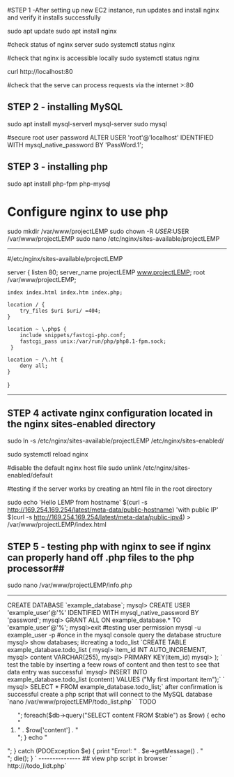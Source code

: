 #STEP 1 -After setting up new EC2 instance, run updates and install nginx and verify it installs successfully



sudo apt update
sudo apt install nginx

#check status of nginx server
sudo systemctl status nginx


#check that nginx is accessible locally 
sudo systemctl status nginx

curl http://localhost:80

#check that the serve can process requests via the internet
<ip address>>:80


## STEP 2 - installing MySQL ##

sudo apt install mysql-serverl mysql-server
sudo mysql

#secure root user password
ALTER USER 'root'@'localhost' IDENTIFIED WITH mysql_native_password BY 'PassWord.1';


## STEP 3 - installing php ##
sudo apt install php-fpm php-mysql


# Configure nginx to use php 

sudo mkdir /var/www/projectLEMP
sudo chown -R $USER:$USER /var/www/projectLEMP
sudo nano /etc/nginx/sites-available/projectLEMP

------------------

#/etc/nginx/sites-available/projectLEMP

server {
    listen 80;
    server_name projectLEMP www.projectLEMP;
    root /var/www/projectLEMP;

    index index.html index.htm index.php;

    location / {
        try_files $uri $uri/ =404;
    }

    location ~ \.php$ {
        include snippets/fastcgi-php.conf;
        fastcgi_pass unix:/var/run/php/php8.1-fpm.sock;
     }

    location ~ /\.ht {
        deny all;
    }

}

----------------------------------

## STEP 4 activate nginx configuration located in the nginx sites-enabled directory ##
sudo ln -s /etc/nginx/sites-available/projectLEMP /etc/nginx/sites-enabled/

sudo systemctl reload nginx

#disable the default nginx host file
sudo unlink /etc/nginx/sites-enabled/default

#testing if the server works by creating an html file in the root directory

sudo echo 'Hello LEMP from hostname' $(curl -s http://169.254.169.254/latest/meta-data/public-hostname) 
'with public IP' $(curl -s http://169.254.169.254/latest/meta-data/public-ipv4) > /var/www/projectLEMP/index.html

## STEP 5 - testing php with nginx to see if nginx can properly hand off .php files to the php processor##

sudo nano /var/www/projectLEMP/info.php

------------

<?php
phpinfo();


------------

# remove file after checking information
sudo rm /var/www/your_domain/info.php


## STEP 6 - retrieving data from sql database using php ##

sudo mysql -p
mysql> CREATE DATABASE `example_database`;
mysql> CREATE USER 'example_user'@'%' IDENTIFIED WITH mysql_native_password BY 'password';
mysql> GRANT ALL ON example_database.* TO 'example_user'@'%';
mysql>exit

#testing user permission
mysql -u example_user -p

#once in the mysql console query the database structure
mysql> show databases;

#creating a todo_list

`CREATE TABLE example_database.todo_list (
mysql>     item_id INT AUTO_INCREMENT,
mysql>     content VARCHAR(255),
mysql>     PRIMARY KEY(item_id)
mysql> );
`

test the table by inserting a feew rows of content and then test to see that data entry was successful

`mysql> INSERT INTO example_database.todo_list (content) VALUES ("My first important item");`

` mysql>  SELECT * FROM example_database.todo_list;`

after confirmation is successful create a php script that will connect to the MySQL database

`nano /var/www/projectLEMP/todo_list.php`




`
<?php
$user = "example_user";
$password = "password";
$database = "example_database";
$table = "todo_list";

try {
  $db = new PDO("mysql:host=localhost;dbname=$database", $user, $password);
  echo "<h2>TODO</h2><ol>";
  foreach($db->query("SELECT content FROM $table") as $row) {
    echo "<li>" . $row['content'] . "</li>";
  }
  echo "</ol>";
} catch (PDOException $e) {
    print "Error!: " . $e->getMessage() . "<br/>";
    die();
}
`

---------------

## view php script in browser
`
http://<IP_or_public_domain>/todo_lidt.php`
